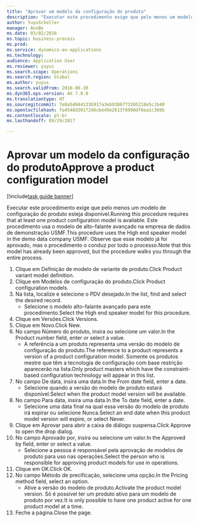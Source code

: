 ```yaml
--- 
title: "Aprovar um modelo da configuração do produto"
description: "Executar este procedimento exige que pelo menos um modelo de configuração do produto esteja disponível."
author: YuyuScheller
manager: AnnBe
ms.date: 03/02/2016
ms.topic: business-process
ms.prod: 
ms.service: dynamics-ax-applications
ms.technology: 
audience: Application User
ms.reviewer: yuyus
ms.search.scope: Operations
ms.search.region: Global
ms.author: yuyus
ms.search.validFrom: 2016-06-30
ms.dyn365.ops.version: AX 7.0.0
ms.translationtype: HT
ms.sourcegitcommit: 7e0a5d044133b917a3eb9386773205218e5c1b40
ms.openlocfilehash: fa4548d3017246cbe49e2613f8990df6ea1c368b
ms.contentlocale: pt-br
ms.lasthandoff: 09/29/2017

---
```

# <a name="approve-a-product-configuration-model"></a><span data-ttu-id="b2093-103">Aprovar um modelo da configuração do produto</span><span class="sxs-lookup"><span data-stu-id="b2093-103">Approve a product configuration model</span></span>

[!include[task guide banner](../../includes/task-guide-banner.md)]

<span data-ttu-id="b2093-104">Executar este procedimento exige que pelo menos um modelo de configuração do produto esteja disponível.</span><span class="sxs-lookup"><span data-stu-id="b2093-104">Running this procedure requires that at least one product configuration model is available.</span></span> <span data-ttu-id="b2093-105">Este procedimento usa o modelo de alto-falante avançado na empresa de dados de demonstração USMF.</span><span class="sxs-lookup"><span data-stu-id="b2093-105">This procedure uses the High end speaker model in the demo data company USMF.</span></span> <span data-ttu-id="b2093-106">Observe que esse modelo já foi aprovado, mas o procedimento o conduz por todo o processo.</span><span class="sxs-lookup"><span data-stu-id="b2093-106">Note that this model has already been approved, but the procedure walks you through the entire process.</span></span>

1. <span data-ttu-id="b2093-107">Clique em Definição de modelo de variante de produto.</span><span class="sxs-lookup"><span data-stu-id="b2093-107">Click Product variant model definition.</span></span>
2. <span data-ttu-id="b2093-108">Clique em Modelos de configuração do produto.</span><span class="sxs-lookup"><span data-stu-id="b2093-108">Click Product configuration models.</span></span>
3. <span data-ttu-id="b2093-109">Na lista, localize e selecione o PDV desejado.</span><span class="sxs-lookup"><span data-stu-id="b2093-109">In the list, find and select the desired record.</span></span>
    * <span data-ttu-id="b2093-110">Selecione o modelo alto-falante avançado para este procedimento.</span><span class="sxs-lookup"><span data-stu-id="b2093-110">Select the High end speaker model for this procedure.</span></span>  
4. <span data-ttu-id="b2093-111">Clique em Versões.</span><span class="sxs-lookup"><span data-stu-id="b2093-111">Click Versions.</span></span>
5. <span data-ttu-id="b2093-112">Clique em Novo.</span><span class="sxs-lookup"><span data-stu-id="b2093-112">Click New.</span></span>
6. <span data-ttu-id="b2093-113">No campo Número do produto, insira ou selecione um valor.</span><span class="sxs-lookup"><span data-stu-id="b2093-113">In the Product number field, enter or select a value.</span></span>
    * <span data-ttu-id="b2093-114">A referência a um produto representa uma versão do modelo de configuração do produto.</span><span class="sxs-lookup"><span data-stu-id="b2093-114">The reference to a product represents a version of a product configuration model.</span></span> <span data-ttu-id="b2093-115">Somente os produtos mestre que têm a tecnologia de configuração com base restrição aparecerão na lista.</span><span class="sxs-lookup"><span data-stu-id="b2093-115">Only product masters which have the constraint-based configuration technology will appear in this list.</span></span>  
7. <span data-ttu-id="b2093-116">No campo De data, insira uma data.</span><span class="sxs-lookup"><span data-stu-id="b2093-116">In the From date field, enter a date.</span></span>
    * <span data-ttu-id="b2093-117">Selecione quando a versão do modelo de produto estará disponível.</span><span class="sxs-lookup"><span data-stu-id="b2093-117">Select when the product model version will be available.</span></span>  
8. <span data-ttu-id="b2093-118">No campo Para data, insira uma data.</span><span class="sxs-lookup"><span data-stu-id="b2093-118">In the To date field, enter a date.</span></span>
    * <span data-ttu-id="b2093-119">Selecione uma data final na qual essa versão do modelo de produto irá expirar ou selecione Nunca.</span><span class="sxs-lookup"><span data-stu-id="b2093-119">Select an end date when this product model version will expire, or select Never.</span></span>  
9. <span data-ttu-id="b2093-120">Clique em Aprovar para abrir a caixa de diálogo suspensa.</span><span class="sxs-lookup"><span data-stu-id="b2093-120">Click Approve to open the drop dialog.</span></span>
10. <span data-ttu-id="b2093-121">No campo Aprovado por, insira ou selecione um valor.</span><span class="sxs-lookup"><span data-stu-id="b2093-121">In the Approved by field, enter or select a value.</span></span>
    * <span data-ttu-id="b2093-122">Selecione a pessoa é responsável pela aprovação de modelos de produto para uso nas operações.</span><span class="sxs-lookup"><span data-stu-id="b2093-122">Select the person who is responsible for approving product models for use in operations.</span></span>  
11. <span data-ttu-id="b2093-123">Clique em OK.</span><span class="sxs-lookup"><span data-stu-id="b2093-123">Click OK.</span></span>
12. <span data-ttu-id="b2093-124">No campo Método de precificação, selecione uma opção.</span><span class="sxs-lookup"><span data-stu-id="b2093-124">In the Pricing method field, select an option.</span></span>
    * <span data-ttu-id="b2093-125">Ative a versão do modelo de produto.</span><span class="sxs-lookup"><span data-stu-id="b2093-125">Activate the product model version.</span></span> <span data-ttu-id="b2093-126">Só é possível ter um produto ativo para um modelo de produto por vez.</span><span class="sxs-lookup"><span data-stu-id="b2093-126">It is only possible to have one product active for one product model at a time.</span></span>  
13. <span data-ttu-id="b2093-127">Feche a página.</span><span class="sxs-lookup"><span data-stu-id="b2093-127">Close the page.</span></span>


